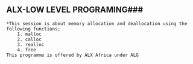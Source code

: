 ## ALX-LOW LEVEL PROGRAMING###
	*This session is about memory allocation and deallocation using the following functions;
		1. malloc
		2. calloc
		3. realloc
		4. free
	This programme is offered by ALX Africa under ALG
